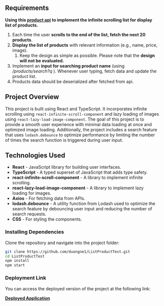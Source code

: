 ## Requirements

**Using this [product api](https://dummyjson.com/docs/products) to implement the infinite scrolling list for display list of products.**

1. Each time the user **scrolls to the end of the list, fetch the next 20 products**.
2. **Display the list of products** with relevant information (e.g., name, price, image).
    1. Keep the design as simple as possible. Please note that the **design will not be evaluated.**
3. Implement an **input for searching product name** (using */products/search?q* ). 
Whenever user typing, fetch data and update the product list.
4. Products data should be deserialized after fetched from api.


## Project Overview

This project is built using React and TypeScript. It incorporates infinite scrolling using `react-infinite-scroll-component` and lazy loading of images using `react-lazy-load-image-component`. The goal of this project is to provide a smooth user experience with minimal data loading at once and optimized image loading. Additionally, the project includes a search feature that uses `lodash.debounce` to optimize performance by limiting the number of times the search function is triggered during user input.

## Technologies Used

- **React** - JavaScript library for building user interfaces.
- **TypeScript** - A typed superset of JavaScript that adds type safety.
- **react-infinite-scroll-component** - A library to implement infinite scrolling.
- **react-lazy-load-image-component** - A library to implement lazy loading for images.
- **Axios** - For fetching data from APIs.
- **lodash.debounce** - A utility function from Lodash used to optimize the search feature by debouncing user input and reducing the number of search requests.
- **CSS** - For styling the components.

### Installing Dependencies

Clone the repository and navigate into the project folder:

```bash
git clone https://github.com/duongne1/ListProductTest.git
cd ListProductTest
npm install
npm start

```

### Deployment Link

You can access the deployed version of the project at the following link:

[**Deployed Application**]([https://list-product-test-g96ukm0qv-duongne1s-projects.vercel.app/])



